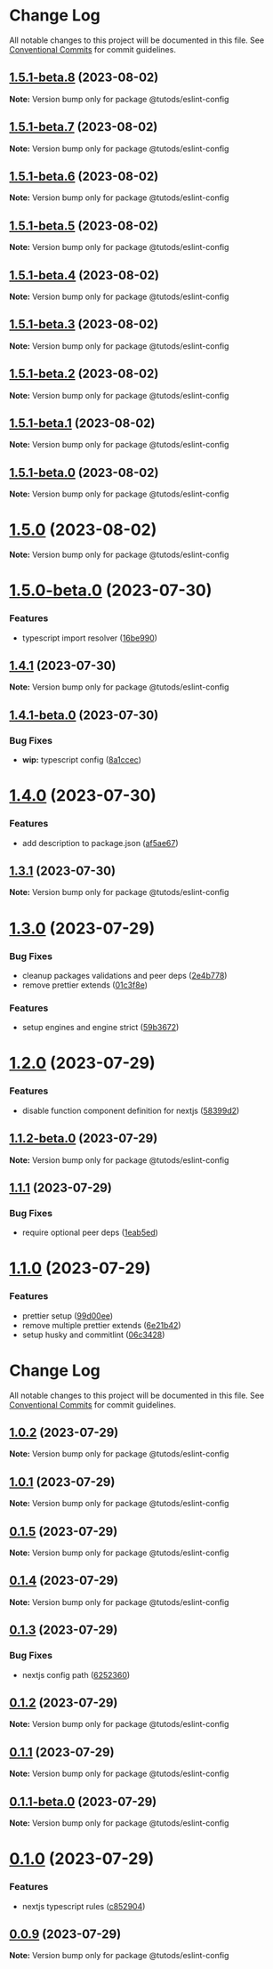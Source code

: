 # Change Log

All notable changes to this project will be documented in this file.
See [Conventional Commits](https://conventionalcommits.org) for commit guidelines.

## [1.5.1-beta.8](https://github.com/tutods/lib/compare/@tutods/eslint-config@1.5.1-beta.7...@tutods/eslint-config@1.5.1-beta.8) (2023-08-02)

**Note:** Version bump only for package @tutods/eslint-config

## [1.5.1-beta.7](https://github.com/tutods/lib/compare/@tutods/eslint-config@1.5.1-beta.6...@tutods/eslint-config@1.5.1-beta.7) (2023-08-02)

**Note:** Version bump only for package @tutods/eslint-config

## [1.5.1-beta.6](https://github.com/tutods/lib/compare/@tutods/eslint-config@1.5.1-beta.5...@tutods/eslint-config@1.5.1-beta.6) (2023-08-02)

**Note:** Version bump only for package @tutods/eslint-config

## [1.5.1-beta.5](https://github.com/tutods/lib/compare/@tutods/eslint-config@1.5.1-beta.4...@tutods/eslint-config@1.5.1-beta.5) (2023-08-02)

**Note:** Version bump only for package @tutods/eslint-config

## [1.5.1-beta.4](https://github.com/tutods/lib/compare/@tutods/eslint-config@1.5.1-beta.3...@tutods/eslint-config@1.5.1-beta.4) (2023-08-02)

**Note:** Version bump only for package @tutods/eslint-config

## [1.5.1-beta.3](https://github.com/tutods/lib/compare/@tutods/eslint-config@1.5.1-beta.2...@tutods/eslint-config@1.5.1-beta.3) (2023-08-02)

**Note:** Version bump only for package @tutods/eslint-config

## [1.5.1-beta.2](https://github.com/tutods/lib/compare/@tutods/eslint-config@1.5.1-beta.1...@tutods/eslint-config@1.5.1-beta.2) (2023-08-02)

**Note:** Version bump only for package @tutods/eslint-config

## [1.5.1-beta.1](https://github.com/tutods/lib/compare/@tutods/eslint-config@1.5.1-beta.0...@tutods/eslint-config@1.5.1-beta.1) (2023-08-02)

**Note:** Version bump only for package @tutods/eslint-config

## [1.5.1-beta.0](https://github.com/tutods/lib/compare/@tutods/eslint-config@1.5.0...@tutods/eslint-config@1.5.1-beta.0) (2023-08-02)

**Note:** Version bump only for package @tutods/eslint-config

# [1.5.0](https://github.com/tutods/lib/compare/@tutods/eslint-config@1.5.0-beta.0...@tutods/eslint-config@1.5.0) (2023-08-02)

**Note:** Version bump only for package @tutods/eslint-config

# [1.5.0-beta.0](https://github.com/tutods/lib/compare/@tutods/eslint-config@1.4.1...@tutods/eslint-config@1.5.0-beta.0) (2023-07-30)

### Features

- typescript import resolver ([16be990](https://github.com/tutods/lib/commit/16be9902dd9c4ba3549714736112c8f26da25a54))

## [1.4.1](https://github.com/tutods/lib/compare/@tutods/eslint-config@1.4.1-beta.0...@tutods/eslint-config@1.4.1) (2023-07-30)

**Note:** Version bump only for package @tutods/eslint-config

## [1.4.1-beta.0](https://github.com/tutods/lib/compare/@tutods/eslint-config@1.4.0...@tutods/eslint-config@1.4.1-beta.0) (2023-07-30)

### Bug Fixes

- **wip:** typescript config ([8a1ccec](https://github.com/tutods/lib/commit/8a1ccec135076275c522832c23fa61898f4bd379))

# [1.4.0](https://github.com/tutods/lib/compare/@tutods/eslint-config@1.3.1...@tutods/eslint-config@1.4.0) (2023-07-30)

### Features

- add description to package.json ([af5ae67](https://github.com/tutods/lib/commit/af5ae6705d3178f4688afcb54398db1bf14e68dd))

## [1.3.1](https://github.com/tutods/lib/compare/@tutods/eslint-config@1.3.0...@tutods/eslint-config@1.3.1) (2023-07-30)

**Note:** Version bump only for package @tutods/eslint-config

# [1.3.0](https://github.com/tutods/lib/compare/@tutods/eslint-config@1.2.0...@tutods/eslint-config@1.3.0) (2023-07-29)

### Bug Fixes

- cleanup packages validations and peer deps ([2e4b778](https://github.com/tutods/lib/commit/2e4b77854068a8476b310bde401828774bdd8ff2))
- remove prettier extends ([01c3f8e](https://github.com/tutods/lib/commit/01c3f8e22c906c16535e4e427f4c7ef5ec0ad6e5))

### Features

- setup engines and engine strict ([59b3672](https://github.com/tutods/lib/commit/59b3672626503014aa01027002caf94e8ae0e941))

# [1.2.0](https://github.com/tutods/lib/compare/@tutods/eslint-config@1.1.2-beta.0...@tutods/eslint-config@1.2.0) (2023-07-29)

### Features

- disable function component definition for nextjs ([58399d2](https://github.com/tutods/lib/commit/58399d2738c52a305acd1a77c44875cf9ad29da1))

## [1.1.2-beta.0](https://github.com/tutods/lib/compare/@tutods/eslint-config@1.1.1...@tutods/eslint-config@1.1.2-beta.0) (2023-07-29)

**Note:** Version bump only for package @tutods/eslint-config

## [1.1.1](https://github.com/tutods/lib/compare/@tutods/eslint-config@1.1.0...@tutods/eslint-config@1.1.1) (2023-07-29)

### Bug Fixes

- require optional peer deps ([1eab5ed](https://github.com/tutods/lib/commit/1eab5edae3366058168503a3508f9931c3f42678))

# [1.1.0](https://github.com/tutods/lib/compare/@tutods/eslint-config@1.0.2...@tutods/eslint-config@1.1.0) (2023-07-29)

### Features

- prettier setup ([99d00ee](https://github.com/tutods/lib/commit/99d00ee9001577edc499ac75478a7c1bffb1c81b))
- remove multiple prettier extends ([6e21b42](https://github.com/tutods/lib/commit/6e21b426a1c731874dcf7d6dcdc290d352387e82))
- setup husky and commitlint ([06c3428](https://github.com/tutods/lib/commit/06c3428a7e9db52828ef11e58af92bbadee833d7))

# Change Log

All notable changes to this project will be documented in this file. See
[Conventional Commits](https://conventionalcommits.org) for commit guidelines.

## [1.0.2](https://github.com/tutods/lib/compare/@tutods/eslint-config@1.0.1...@tutods/eslint-config@1.0.2) (2023-07-29)

**Note:** Version bump only for package @tutods/eslint-config

## [1.0.1](https://github.com/tutods/lib/compare/@tutods/eslint-config@0.1.5...@tutods/eslint-config@1.0.1) (2023-07-29)

**Note:** Version bump only for package @tutods/eslint-config

## [0.1.5](https://github.com/tutods/lib/compare/@tutods/eslint-config@0.1.4...@tutods/eslint-config@0.1.5) (2023-07-29)

**Note:** Version bump only for package @tutods/eslint-config

## [0.1.4](https://github.com/tutods/lib/compare/@tutods/eslint-config@0.1.3...@tutods/eslint-config@0.1.4) (2023-07-29)

**Note:** Version bump only for package @tutods/eslint-config

## [0.1.3](https://github.com/tutods/lib/compare/@tutods/eslint-config@0.1.2...@tutods/eslint-config@0.1.3) (2023-07-29)

### Bug Fixes

- nextjs config path
  ([6252360](https://github.com/tutods/lib/commit/6252360f13079006f9f9e4d85a7d7f02c9cc6a53))

## [0.1.2](https://github.com/tutods/lib/compare/@tutods/eslint-config@0.1.1...@tutods/eslint-config@0.1.2) (2023-07-29)

**Note:** Version bump only for package @tutods/eslint-config

## [0.1.1](https://github.com/tutods/lib/compare/@tutods/eslint-config@0.1.1-beta.0...@tutods/eslint-config@0.1.1) (2023-07-29)

**Note:** Version bump only for package @tutods/eslint-config

## [0.1.1-beta.0](https://github.com/tutods/lib/compare/@tutods/eslint-config@0.1.0...@tutods/eslint-config@0.1.1-beta.0) (2023-07-29)

**Note:** Version bump only for package @tutods/eslint-config

# [0.1.0](https://github.com/tutods/lib/compare/@tutods/eslint-config@0.0.9...@tutods/eslint-config@0.1.0) (2023-07-29)

### Features

- nextjs typescript rules
  ([c852904](https://github.com/tutods/lib/commit/c8529040e517efa27d4e2e29bba335b01d14a665))

## [0.0.9](https://github.com/tutods/lib/compare/@tutods/eslint-config@0.0.9-alpha.0...@tutods/eslint-config@0.0.9) (2023-07-29)

**Note:** Version bump only for package @tutods/eslint-config
